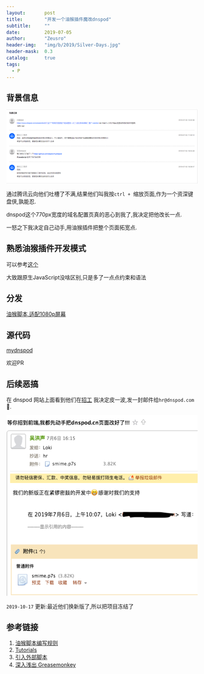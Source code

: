 ```yaml
---
layout:       post
title:        "开发一个油猴插件魔改dnspod"
subtitle:     ""
date:         2019-07-05
author:       "Zeusro"
header-img:   "img/b/2019/Silver-Days.jpg"
header-mask:  0.3
catalog:      true
tags:
  - P
---
```



## 背景信息

![img](/img/in-post/mydnspod/ticket.png)

通过腾讯云向他们吐槽了不满,结果他们叫我按`ctrl + `缩放页面,作为一个资深键盘侠,孰能忍.

dnspod这个770px宽度的域名配置页真的恶心到我了,我决定把他改长一点.

一怒之下我决定自己动手,用油猴插件把整个页面拓宽点.

## 熟悉油猴插件开发模式

可以参考[这个](https://greasyfork.org/zh-CN/help/meta-keys)

大致跟原生JavaScript没啥区别,只是多了一点点约束和语法

## 分发

[油猴脚本,适配1080p屏幕](https://greasyfork.org/zh-CN/scripts/387189-zeusro-%E5%AE%BD%E7%89%88-dnspod-cn)

## 源代码

[mydnspod](https://github.com/zeusro/mydnspod)

欢迎PR

## 后续恶搞

在 dnspod 网站上面看到他们在[招工](https://mp.weixin.qq.com/s/_VDth24K8HPzsbbwMIQZAw) 我决定皮一波,发一封邮件给`hr@dnspod.com`🤡.

![img](/img/in-post/mydnspod/email.png)

`2019-10-17` 更新:最近他们换新版了,所以把项目冻结了

## 参考链接

1. [油猴脚本编写规则](https://blog.csdn.net/Senreme/article/details/79939249)
2. [Tutorials](https://wiki.greasespot.net/Tutorials)
3. [引入外部脚本](https://greasyfork.org/zh-CN/help/external-scripts)
4. [深入浅出 Greasemonkey](http://www.ttlsa.com/docs/greasemonkey/)